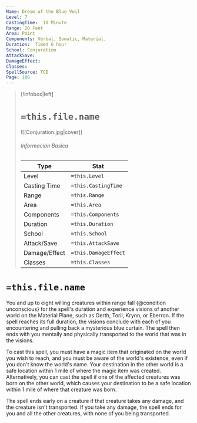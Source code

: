 ```yaml
---
Name: Dream of the Blue Veil
Level: 7
CastingTime:  10 Minute 
Range: 20 Feet
Area: Point
Components: Verbal, Somatic, Material, 
Duration:  Timed 6 hour
School: Conjuration
AttackSave: 
DamageEffect: 
Classes: 
SpellSource: TCE
Page: 106
---
```


>[!infobox|left]
># `=this.file.name`
>![[Conjuration.jpg|cover]]
> ###### Información Basica
> Type |  Stat |
> ---|---|
> Level | `=this.Level` |
> Casting Time | `=this.CastingTime` |
> Range | `=this.Range` |
> Area | `=this.Area` |
> Components | `=this.Components` |
> Duration | `=this.Duration` |
> School | `=this.School` |
> Attack/Save | `=this.AttackSave` |
> Damage/Effect | `=this.DamageEffect` |
> Classes | `=this.Classes` |

# `=this.file.name`
You and up to eight willing creatures within range fall {@condition unconscious} for the spell&#x27;s duration and experience visions of another world on the Material Plane, such as Oerth, Toril, Krynn, or Eberron. If the spell reaches its full duration, the visions conclude with each of you encountering and pulling back a mysterious blue curtain. The spell then ends with you mentally and physically transported to the world that was in the visions.

To cast this spell, you must have a magic item that originated on the world you wish to reach, and you must be aware of the world&#x27;s existence, even if you don&#x27;t know the world&#x27;s name. Your destination in the other world is a safe location within 1 mile of where the magic item was created. Alternatively, you can cast the spell if one of the affected creatures was born on the other world, which causes your destination to be a safe location within 1 mile of where that creature was born.

The spell ends early on a creature if that creature takes any damage, and the creature isn&#x27;t transported. If you take any damage, the spell ends for you and all the other creatures, with none of you being transported.



 


 


 


